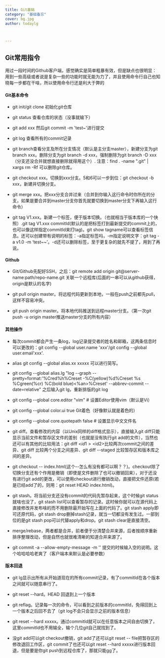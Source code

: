 ```yaml
---
title: Git基础
category: "基础备忘"
cover: bg.jpg
author: todaylg



---
```


## Git常用指令

用过一段时间的Github客户端，感觉确实是简单粗暴有效，但是缺点也很明显：用到一些高级或者说是复杂一些的功能时就无能为力了，并且使用命令行自己也知晓每一步都在干啥，所以使用命令行还是利大于弊的

#### Git基本命令

- git init/git clone 初始化git仓库

- git status 查看仓库的状态（没事就输下）

- git add xxx 然后git commit -m 'test~'进行提交

- git log 查看所有的commit记录

- git branch查看分支及所在分支情况（默认是主分支master），新建分支为git branch xxx。删除分支为git branch -d xxx，强制删除为git branch -D xxx（分支还没合并就想直接删除就得用这个）. 注意：find . -name ".git" | xargs rm -Rf 可以删除git仓库。

- git checkout xxx。切换到xxx分支。5和6可以一步到位：git checkout -b xxx，新建并切换分支。

- git merge xxx。把xxx分支合并过来（合并到你输入这行命令时你所在的分支，如果是要合并到master分支你首先就要切换到master分支下再输入这行命令）

- git tag V1.xxx。新建一个标签，便于版本切换。（也就相当于版本库的一个快照）.git tag V1.xxx commitId(默认的是把标签打到最新提交的commit上的，也可以像这样指定commitId来打tag)。git show tagname可以查看标签信息。还可以创建带有说明的标签：-a指定标签吗，-m指定说明文字：git tag -a v1.0 -m ‘test~~’。-d还可以删除标签，至于更复杂的就先不提了，用到了再说。

#### Github

- Git/Github先配好SSH，之后：git remote add origin git@server-name:path/repo-name.git 关联一个远程库(后面的一串可以从github获得，origin是默认的名字)

- git pull origin master。将远程代码更新到本地，一般在push之前都先pull，这样不容易冲突。

- git push origin master。将本地代码推送到远程master分支。（第一次git push -u origin master推送master分支的所有内容）

#### 其他操作

- 每次commit都会产生一条log，log记录提交者的姓名和邮箱，这两条信息时可以更改的：git config --global user.name 'xxx'/git config --global user.email'xxx'.

- alias git config --global alias.xx xxxxx 可以进行简写。

- git config --global alias.lg "log --graph --pretty=format:'%Cred%h%Creset -%C(yellow)%d%Creset %s %Cgreen(%cr) %C(bold blue)<%an>%Creset' --abbrev-commit --date=relative" 之后输入git lg，重新排版的git log

- git config --global core.editor "vim" # 设置Editor使用vim（默认是Vi）

- git config --global color.ui true Git着色（好像默认就是着色的）

- git config --global core.quotepath false # 设置显示中文文件名

- git diff。查看修改的内容（以Unix同样的diff格式显示），直接输入git diff只能显示当前文件和暂存区文件的差别（也就是没有执行git add的文件），当然也还可以有其他的比较用法：git diff <$id1> <$id2>比较两次commit之间的差异、git diff <branch1> <branch2>比较两个分支之间差异、git diff --staged 比较暂存区和版本库之间的差异。

- git checkout -- index.html(这个--怎么有没有都可以啊？？)。checkout除了切换分支还有个作用是撤销（即使是文件删除了也可以撤销回来），对于还没有进行git add的更改，可以使用checkout进行撤销改动，直接把文件还原(若是已经add了的，则用：git reset HEAD index.html)。

- git stash。将当前分支还没有commit的代码先暂存起来，这个时候git status就啥也没了，git stash list可以查看暂存的记录。这时候你就可以在源代码上直接修改并发布啥的而不用删除最开始写在上面的代码了。git stash apply即可还原代码，git stash drop删掉stash记录，就当一切都没有发生过。一部到位的是git stash pop可以代替apply和drop。git stash clear是直接清空。

- merge/rebase，两者都是合并，前者便于分清楚合并来源，后者按顺序重新排序整理改动，但是自然也就很难清晰的知道合并来源了。

- git commit -a --allow-empty-message -m '' 提交的时候输入空的说明。这个哈哈哈哈老爽了（客户端本来默认是必要参数）

#### 版本回退

- git lg显示出所有从开始道现在的所有commit记录，有了commitId在各个版本之间就可以随意串行了。

- git reset --hard。HEAD 回退到上一个版本

- git reflag。记录每一次的命令，可以看到之前版本的commitId，免得回到上一个版本之后回不去了（git log不会只会显示之前的版本信息）

- git reset --hard xxxxx。通过commitId就可以在任意版本之间自由切换了，这里commitId也不用输全，输个几位git自己就找到了。

- 没git add可以git checkout撤销，git add了还可以git reset -- file把暂存区的修改退回工作区，git commit了也还可以git reset --hard xxxxx进行版本回退，但是要是你git push到远程仓库了，那就只能gg了。
